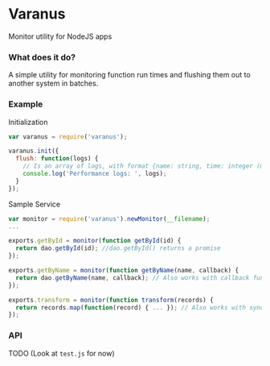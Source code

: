 # Varanus
Monitor utility for NodeJS apps

### What does it do?
A simple utility for monitoring function run times and flushing them out to another system in batches.

### Example

Initialization
```js
var varanus = require('varanus');

varanus.init({
  flush: function(logs) {
    // Is an array of logs, with format {name: string, time: integer (ms), created: Date}
    console.log('Performance logs: ', logs);
  }
});
```

Sample Service
```js
var monitor = require('varanus').newMonitor(__filename);
...

exports.getById = monitor(function getById(id) {
  return dao.getById(id); //dao.getById() returns a promise
});

exports.getByName = monitor(function getByName(name, callback) {
  return dao.getByName(name, callback); // Also works with callback functions
});

exports.transform = monitor(function transform(records) {
  return records.map(function(record) { ... }); // Also works with synchronous functions
});
```

### API
TODO (Look at `test.js` for now)


